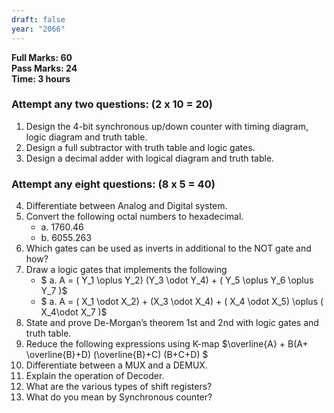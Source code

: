 ```yaml
---
draft: false
year: "2066"
---
```


**Full Marks: 60**\
**Pass Marks: 24**\
**Time: 3 hours**

### Attempt any two questions: (2 x 10 = 20)

1. Design the 4-bit synchronous up/down counter with timing diagram, logic diagram and truth table.
2. Design a full subtractor with truth table and logic gates.
3. Design a decimal adder with logical diagram and truth table.

### Attempt any eight questions: (8 x 5 = 40)

4. Differentiate between Analog and Digital system.
5. Convert the following octal numbers to hexadecimal.
   - a. 1760.46
   - b. 6055.263
6. Which gates can be used as inverts in additional to the NOT gate and how?
7. Draw a logic gates that implements the following
   - $ a. A = ( Y_1 \oplus Y_2) (Y_3 \odot Y_4) + ( Y_5 \oplus Y_6 \oplus Y_7 )$
   - $ a. A = ( X_1 \odot X_2) + (X_3 \odot X_4) + ( X_4 \odot X_5) \oplus ( X_4\odot X_7 )$
8. State and prove De-Morgan’s theorem 1st and 2nd with logic gates and truth table.
9. Reduce the following expressions using K-map $\overline{A} + B(A+ \overline{B}+D) (\overline{B}+C) (B+C+D) $
10. Differentiate between a MUX and a DEMUX.
11. Explain the operation of Decoder.
12. What are the various types of shift registers?
13. What do you mean by Synchronous counter?
